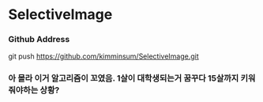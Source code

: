 # SelectiveImage

### Github Address

git push https://github.com/kimminsum/SelectiveImage.git


### 아 몰라 이거 알고리즘이 꼬였음. 1살이 대학생되는거 꿈꾸다 15살까지 키워줘야하는 상황?